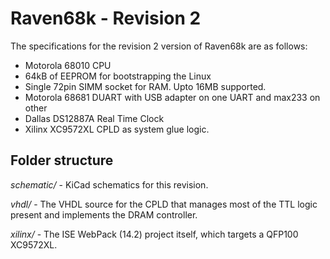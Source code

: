# Raven68k - Revision 2

The specifications for the revision 2 version of Raven68k are as follows:

- Motorola 68010 CPU
- 64kB of EEPROM for bootstrapping the Linux
- Single 72pin SIMM socket for RAM. Upto 16MB supported.
- Motorola 68681 DUART with USB adapter on one UART and max233 on other
- Dallas DS12887A Real Time Clock
- Xilinx XC9572XL CPLD as system glue logic.

## Folder structure

*schematic/* - KiCad schematics for this revision.

*vhdl/* - The VHDL source for the CPLD that manages most of the TTL logic present and implements the DRAM controller. 

*xilinx/* - The ISE WebPack (14.2) project itself, which targets a QFP100 XC9572XL.
